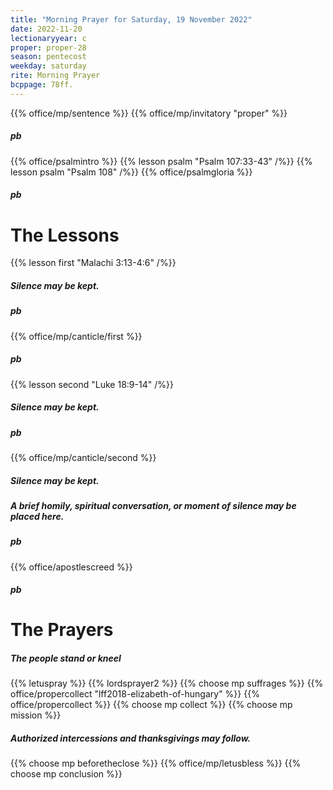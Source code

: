 ```yaml
---
title: "Morning Prayer for Saturday, 19 November 2022"
date: 2022-11-20
lectionaryyear: c
proper: proper-28
season: pentecost
weekday: saturday
rite: Morning Prayer
bcppage: 78ff.
---
```


{{% office/mp/sentence %}}
{{% office/mp/invitatory "proper" %}}
##### pb
{{% office/psalmintro %}}
{{% lesson psalm "Psalm 107:33-43" /%}}
{{% lesson psalm "Psalm 108" /%}}
{{% office/psalmgloria %}}
##### pb
# The Lessons
{{% lesson first "Malachi 3:13-4:6"  /%}}
##### Silence may be kept.
##### pb
{{% office/mp/canticle/first %}}
##### pb
{{% lesson second "Luke 18:9-14" /%}}
##### Silence may be kept.
##### pb
{{% office/mp/canticle/second %}}
##### Silence may be kept.
##### A brief homily, spiritual conversation, or moment of silence may be placed here.

##### pb
{{% office/apostlescreed %}}
##### pb
# The Prayers

##### The people stand or kneel
{{% letuspray %}}
{{% lordsprayer2 %}}
{{% choose mp suffrages %}}
{{% office/propercollect "lff2018-elizabeth-of-hungary" %}}
{{% office/propercollect %}}
{{% choose mp collect %}}
{{% choose mp mission %}}

##### Authorized intercessions and thanksgivings may follow.

{{% choose mp beforetheclose %}}
{{% office/mp/letusbless %}}
{{% choose mp conclusion %}}
